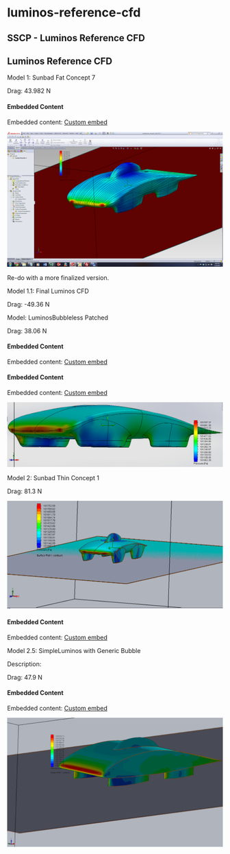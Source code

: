 # luminos-reference-cfd

## SSCP - Luminos Reference CFD

## Luminos Reference CFD

Model 1: Sunbad Fat Concept 7

Drag: 43.982 N

#### Embedded Content

Embedded content: [Custom embed](luminos-reference-cfd.md)

![](../../../../../assets/image_11b0e77c97.png)

Re-do with a more finalized version.&#x20;

Model 1.1: Final Luminos CFD

Drag: -49.36 N

Model: LuminosBubbleless Patched

Drag: 38.06 N

#### Embedded Content

Embedded content: [Custom embed](luminos-reference-cfd.md)

#### Embedded Content

Embedded content: [Custom embed](luminos-reference-cfd.md)

![](../../../../../assets/image_7077ab123b.png)

Model 2: Sunbad Thin Concept 1

Drag: 81.3 N

![](../../../../../assets/image_baed93da67.png)

#### Embedded Content

Embedded content: [Custom embed](luminos-reference-cfd.md)

Model 2.5: SimpleLuminos with Generic Bubble

Description:

Drag: 47.9 N

#### Embedded Content

Embedded content: [Custom embed](luminos-reference-cfd.md)

![](../../../../../assets/image_c08c408c28.png)
